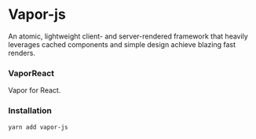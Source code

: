 # Vapor-js
An atomic, lightweight client- and server-rendered framework that heavily leverages cached components and simple design achieve blazing fast renders.

### VaporReact
Vapor for React.

### Installation
```
yarn add vapor-js
```